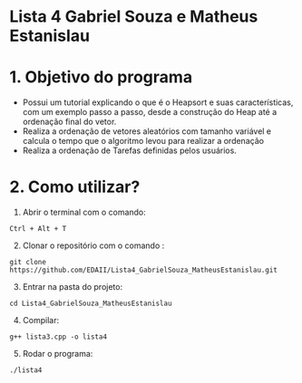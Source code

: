 # Lista 4 Gabriel Souza e Matheus Estanislau
# 1. Objetivo do programa
- Possui um tutorial explicando o que é o Heapsort e suas características, com um exemplo passo a passo, desde a construção do Heap até a ordenação final do vetor.
- Realiza a ordenação de vetores aleatórios com tamanho variável e calcula o tempo que o algoritmo levou para realizar a ordenação
- Realiza a ordenação de Tarefas definidas pelos usuários.

# 2. Como utilizar?
1. Abrir o terminal com o comando: 
```
Ctrl + Alt + T
```
2. Clonar o repositório com o comando : 
```
git clone https://github.com/EDAII/Lista4_GabrielSouza_MatheusEstanislau.git
```
3. Entrar na pasta do projeto:
```
cd Lista4_GabrielSouza_MatheusEstanislau
```
4. Compilar:
```
g++ lista3.cpp -o lista4  
```
5. Rodar o programa:
```
./lista4
```
